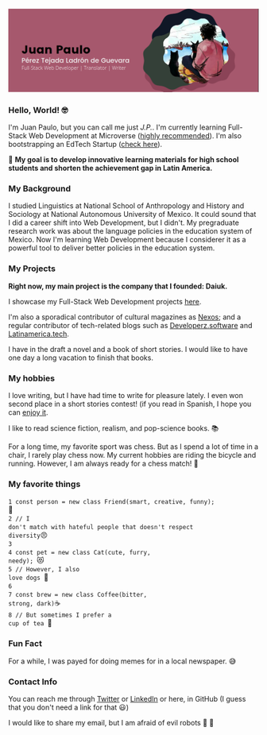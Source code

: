 
![banner](addbanner.png)

### Hello, World! :nerd_face:

I'm Juan Paulo, but you can call me just *J.P.*. I'm currently learning Full-Stack Web Development at Microverse ([highly recommended](https://www.microverse.org/?grsf=6h9fw6)). I'm also bootstrapping an EdTech Startup ([check here](https://daiuk.com.mx)). 

:dart: **My goal is to develop innovative learning materials for high school students and shorten the achievement gap in Latin America.**

### My Background

I studied Linguistics at National School of Anthropology and History and Sociology at National Autonomous University of Mexico. It could sound that I did a career shift into Web Development, but I didn't. My pregraduate research work was about the language policies in the education system of Mexico. Now I'm learning Web Development because I considerer it as a powerful tool to deliver better policies in the education system.

### My Projects

**Right now, my main project is the company that I founded: Daiuk.**

I showcase my Full-Stack Web Development projects [here](http://juanpaulo.xyz).

I'm also a sporadical contributor of cultural magazines as [Nexos](https://cultura.nexos.com.mx/author/juan-paulo-perez-tejada/); and a regular contributor of tech-related blogs such as [Developerz.software](http://developez.software) and [Latinamerica.tech](http://latinamerica.tech).

I have in the draft a novel and a book of short stories. I would like to have one day a long vacation to finish that books.

### My hobbies

 I love writing, but I have had time to write for pleasure lately. I even won second place in a short stories contest! (if you read in Spanish, I hope you can [enjoy it](http://www.puntodepartida.unam.mx/index.php/1087-no-0203/1918-0203-la-cronica-como-antidoto-las-batallas-en-xoco-juan-paulo-perez-tejada). 

I like to read science fiction, realism, and pop-science books. 📚

For a long time, my favorite sport was chess. But as I spend a lot of time in a chair, I rarely play chess now. My current hobbies are riding the bicycle and running. However, I am always ready for a chess match!  🦾

### My favorite things

<code>1 const person = new class Friend(smart, creative, funny);            </code>:smiling_face_with_three_hearts:<br> 
<code>2 // I don't match with hateful people that doesn't respect diversity</code>:angry:<br> 
<code>3                                                                     </code><br>
<code>4 const pet = new class Cat(cute, furry, needy);                      </code>:heart_eyes_cat:<br> 
<code>5 // However, I also love dogs                                         </code>:dog:<br>
<code>6                                                    </code><br>
<code>7 const brew = new class Coffee(bitter, strong, dark)</code>:coffee:<br>
<code>8 // But sometimes I prefer a cup of tea </code>:tea:<br>

### Fun Fact

For a while, I was payed for doing memes for in a local newspaper. :sweat_smile:

### Contact Info

You can reach me through [Twitter](https://twitter.com/srjuanpapas) or [LinkedIn](ttps://www.linkedin.com/in/juanpaulopereztejada/es-es?originalSubdomain=mx) or here, in GitHub (I guess that you don't need a link for that :smiley:)

I would like to share my email, but I am afraid of evil robots :imp: :robot:

<!--
**Maclenn77/Maclenn77** is a ✨ _special_ ✨ repository because its `README.md` (this file) appears on your GitHub profile.

Here are some ideas to get you started:

- 🔭 I’m currently working on ...
- 🌱 I’m currently learning ...
- 👯 I’m looking to collaborate on ...
- 🤔 I’m looking for help with ...
- 💬 Ask me about ...
- 📫 How to reach me: ...
- 😄 Pronouns: ...
- ⚡ Fun fact: ...
-->
